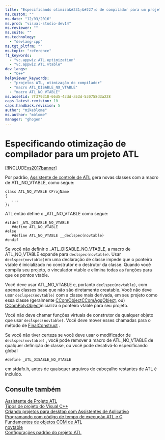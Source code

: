 ```yaml
---
title: "Especificando otimiza&#231;&#227;o de compilador para um projeto ATL | Microsoft Docs"
ms.custom: ""
ms.date: "12/03/2016"
ms.prod: "visual-studio-dev14"
ms.reviewer: ""
ms.suite: ""
ms.technology: 
  - "devlang-cpp"
ms.tgt_pltfrm: ""
ms.topic: "reference"
f1_keywords: 
  - "vc.appwiz.ATL.optimization"
  - "vc.appwiz.ATL.vtable"
dev_langs: 
  - "C++"
helpviewer_keywords: 
  - "projetos ATL, otimização do compilador"
  - "macro ATL_DISABLE_NO_VTABLE"
  - "macro ATL_NO_VTABLE"
ms.assetid: 7f379318-66d5-43dd-a53d-530758d3a228
caps.latest.revision: 10
caps.handback.revision: 5
author: "mikeblome"
ms.author: "mblome"
manager: "ghogen"
---
```

# Especificando otimiza&#231;&#227;o de compilador para um projeto ATL
[!INCLUDE[vs2017banner](../../assembler/inline/includes/vs2017banner.md)]

Por padrão, [Assistente de controle de ATL](../../atl/reference/atl-control-wizard.md) gera novas classes com a macro de ATL\_NO\_VTABLE, como segue:  
  
```  
class ATL_NO_VTABLE CProjName  
{  
   ...  
};  
```  
  
 ATL então define o \_ATL\_NO\_VTABLE como segue:  
  
```  
#ifdef _ATL_DISABLE_NO_VTABLE  
   #define ATL_NO_VTABLE  
#else  
   #define ATL_NO_VTABLE __declspec(novtable)  
#endif  
```  
  
 Se você não definir o \_ATL\_DISABLE\_NO\_VTABLE, a macro de ATL\_NO\_VTABLE expande para `declspec(novtable)`.  Usar `declspec(novtable)`em uma declaração de classe impede que o ponteiro vtable é inicializado no construtor e o destrutor da classe.  Quando você compila seu projeto, o vinculador vtable e elimina todas as funções para que os pontos vtable.  
  
 Você deve usar ATL\_NO\_VTABLE e, portanto `declspec(novtable)`, com apenas classes base que não são diretamente creatable.  Você não deve usar `declspec(novtable)` com a classe mais derivada, em seu projeto como essa classe \(geralmente [CComObject](../../atl/reference/ccomobject-class.md)[CComAggObject](../../atl/reference/ccomaggobject-class.md), ou\) [CComPolyObject](../../atl/reference/ccompolyobject-class.md)inicializa o ponteiro vtable para seu projeto.  
  
 Você não deve chamar funções virtuais de construtor de qualquer objeto que usar `declspec(novtable)`.  Você deve mover esses chamadas para o método de [FinalConstruct](../Topic/CComObjectRootEx::FinalConstruct.md) .  
  
 Se você não tiver certeza se você deve usar o modificador de `declspec(novtable)` , você pode remover a macro de ATL\_NO\_VTABLE de qualquer definição de classe, ou você pode desativá\-lo especificando global  
  
```  
#define _ATL_DISABLE_NO_VTABLE  
```  
  
 em stdafx.h, antes de quaisquer arquivos de cabeçalho restantes de ATL é incluído.  
  
## Consulte também  
 [Assistente de Projeto ATL](../Topic/ATL%20Project%20Wizard.md)   
 [Tipos de projeto do Visual C\+\+](../../ide/visual-cpp-project-types.md)   
 [Criando projetos para desktop com Assistentes de Aplicativo](../../ide/creating-desktop-projects-by-using-application-wizards.md)   
 [Programando com código de tempo de execução ATL e C](../../atl/programming-with-atl-and-c-run-time-code.md)   
 [Fundamentos de objetos COM de ATL](../../atl/fundamentals-of-atl-com-objects.md)   
 [novtable](../../cpp/novtable.md)   
 [Configurações padrão do projeto ATL](../../atl/reference/default-atl-project-configurations.md)